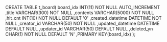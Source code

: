 CREATE TABLE t_board(
    board_idx INT(11) NOT NULL AUTO_INCREMENT
    ,title VARCHAR(300) NOT NULL
    ,contents VARCHAR(5000) NOT NULL 
    ,hit_cnt INT(10) NOT NULL DEFAULT '0' 
    ,created_datetime DATETIME NOT NULL 
    ,creator_id VARCHAR(50) NOT NULL
    ,updated_datetime DATETIME DEFAULT NULL
    ,updater_id VARCHAR(50) DEFAULT NULL 
    ,deleted_yn CHAR(1) NOT NULL DEFAULT 'N' 
    ,PRIMARY KEY(board_idx)
);